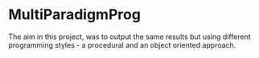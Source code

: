 # MultiParadigmProg

The aim in this project, was to output the same results but using different programming styles - a procedural and an object oriented approach.
